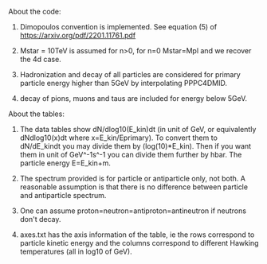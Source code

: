 About the code:

1. Dimopoulos convention is implemented. See equation (5) of https://arxiv.org/pdf/2201.11761.pdf

2. Mstar = 10TeV is assumed for n>0, for n=0 Mstar=Mpl and we recover the 4d case.

3. Hadronization and decay of all particles are considered for primary particle energy higher than 5GeV by interpolating PPPC4DMID.

4. decay of pions, muons and taus are included for energy below 5GeV.

About the tables:

1. The data tables show dN/dlog10(E_kin)dt (in unit of GeV, or equivalently dNdlog10(x)dt where x=E_kin/Eprimary). To convert them to dN/dE_kindt you may divide them by (log(10)*E_kin). Then if you want them in unit of GeV^-1s^-1 you can divide them further by hbar. The particle energy E=E_kin+m.

2. The spectrum provided is for particle or antiparticle only, not both. A reasonable assumption is that there is no difference between particle and antiparticle spectrum.

3. One can assume proton=neutron=antiproton=antineutron if neutrons don't decay.

4. axes.txt has the axis information of the table, ie the rows correspond to particle kinetic energy and the columns correspond to different Hawking temperatures (all in log10 of GeV).
